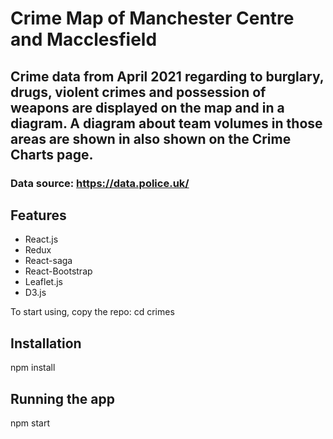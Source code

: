 # Crime Map of Manchester Centre and Macclesfield

## Crime data from April 2021 regarding to burglary, drugs, violent crimes and possession of weapons are displayed on the map and in a diagram. A diagram about team volumes in those areas are shown in also shown on the Crime Charts page.

### Data source: https://data.police.uk/

## Features

- React.js
- Redux
- React-saga
- React-Bootstrap
- Leaflet.js
- D3.js

To start using, copy the repo:
cd crimes

## Installation

npm install

## Running the app

npm start
